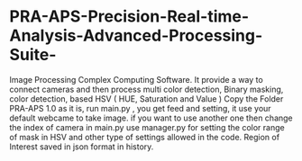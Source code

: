 # PRA-APS-Precision-Real-time-Analysis-Advanced-Processing-Suite-
Image Processing Complex Computing Software. It provide a way to connect cameras and then process multi color detection, Binary masking, color detection, based HSV ( HUE, Saturation and Value )
Copy the Folder PRA-APS 1.0 as it is, run main.py , you get feed and setting, it use your default webcame to take image. if you want to use another one then change the index of camera in main.py
use manager.py for setting the color range of mask in HSV and other type of settings allowed in the code.
Region of Interest saved in json format in history.
